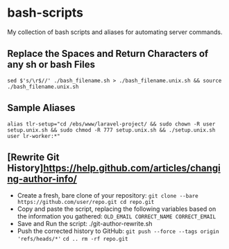 # bash-scripts
My collection of bash scripts and aliases for automating server commands.

## Replace the Spaces and Return Characters of any sh or bash Files
``sed $'s/\r$//' ./bash_filename.sh > ./bash_filename.unix.sh && source ./bash_filename.unix.sh``

## Sample Aliases
``alias tlr-setup="cd /ebs/www/laravel-project/ && sudo chown -R user setup.unix.sh && sudo chmod -R 777 setup.unix.sh && ./setup.unix.sh user lr-worker:*"``

## [Rewrite Git History]<https://help.github.com/articles/changing-author-info/>
* Create a fresh, bare clone of your repository:
	``git clone --bare https://github.com/user/repo.git
	cd repo.git``
* Copy and paste the script, replacing the following variables based on the information you gathered:
	``OLD_EMAIL
	CORRECT_NAME
	CORRECT_EMAIL``
* Save and Run the script: ./git-author-rewrite.sh
* Push the corrected history to GitHub: ``git push --force --tags origin 'refs/heads/*'``
	``cd ..
	rm -rf repo.git``